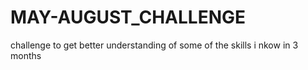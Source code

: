 # MAY-AUGUST_CHALLENGE
challenge to get better understanding of some of the skills i nkow in 3 months 
